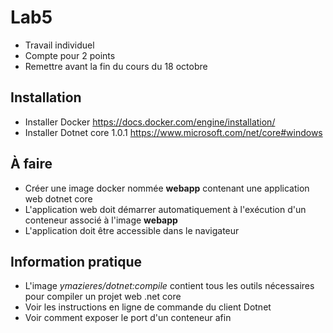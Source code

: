 # Lab5
- Travail individuel
- Compte pour 2 points
- Remettre avant la fin du cours du 18 octobre

## Installation
- Installer Docker https://docs.docker.com/engine/installation/
- Installer Dotnet core 1.0.1 https://www.microsoft.com/net/core#windows

## À faire 
- Créer une image docker nommée **webapp** contenant une application web dotnet core
- L'application web doit démarrer automatiquement à l'exécution d'un conteneur associé à l'image **webapp**
- L'application doit être accessible dans le navigateur

## Information pratique
- L'image *ymazieres/dotnet:compile* contient tous les outils nécessaires pour compiler un projet web .net core
- Voir les instructions en ligne de commande du client Dotnet
- Voir comment exposer le port d'un conteneur afin



